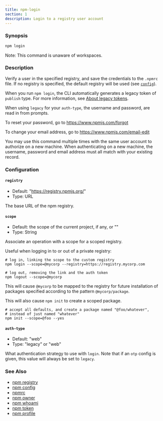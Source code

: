 ```yaml
---
title: npm-login
section: 1
description: Login to a registry user account
---
```


### Synopsis

```bash
npm login
```

Note: This command is unaware of workspaces.

### Description

Verify a user in the specified registry, and save the credentials to the
`.npmrc` file. If no registry is specified, the default registry will be
used (see [`config`](/using-npm/config)).

When you run `npm login`, the CLI automatically generates a legacy token of `publish` type. For more information, see [About legacy tokens](/about-access-tokens#about-legacy-tokens).

When using `legacy` for your `auth-type`, the username and password, are
read in from prompts.

To reset your password, go to <https://www.npmjs.com/forgot>

To change your email address, go to <https://www.npmjs.com/email-edit>

You may use this command multiple times with the same user account to
authorize on a new machine.  When authenticating on a new machine,
the username, password and email address must all match with
your existing record.

### Configuration

#### `registry`

* Default: "https://registry.npmjs.org/"
* Type: URL

The base URL of the npm registry.



#### `scope`

* Default: the scope of the current project, if any, or ""
* Type: String

Associate an operation with a scope for a scoped registry.

Useful when logging in to or out of a private registry:

```
# log in, linking the scope to the custom registry
npm login --scope=@mycorp --registry=https://registry.mycorp.com

# log out, removing the link and the auth token
npm logout --scope=@mycorp
```

This will cause `@mycorp` to be mapped to the registry for future
installation of packages specified according to the pattern
`@mycorp/package`.

This will also cause `npm init` to create a scoped package.

```
# accept all defaults, and create a package named "@foo/whatever",
# instead of just named "whatever"
npm init --scope=@foo --yes
```



#### `auth-type`

* Default: "web"
* Type: "legacy" or "web"

What authentication strategy to use with `login`. Note that if an `otp`
config is given, this value will always be set to `legacy`.



### See Also

* [npm registry](/using-npm/registry)
* [npm config](/commands/npm-config)
* [npmrc](/configuring-npm/npmrc)
* [npm owner](/commands/npm-owner)
* [npm whoami](/commands/npm-whoami)
* [npm token](/commands/npm-token)
* [npm profile](/commands/npm-profile)
